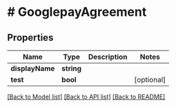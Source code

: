 # # GooglepayAgreement

## Properties

Name | Type | Description | Notes
------------ | ------------- | ------------- | -------------
**displayName** | **string** |  |
**test** | **bool** |  | [optional]

[[Back to Model list]](../../README.md#models) [[Back to API list]](../../README.md#endpoints) [[Back to README]](../../README.md)
